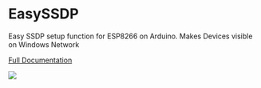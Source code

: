 # EasySSDP
Easy SSDP setup function for ESP8266 on Arduino. Makes Devices visible on Windows Network

[Full Documentation](https://ryandowning.net/EasySSDP)

![](https://ryandowning.net/EasySSDP/img/windowsnetwork.png)


